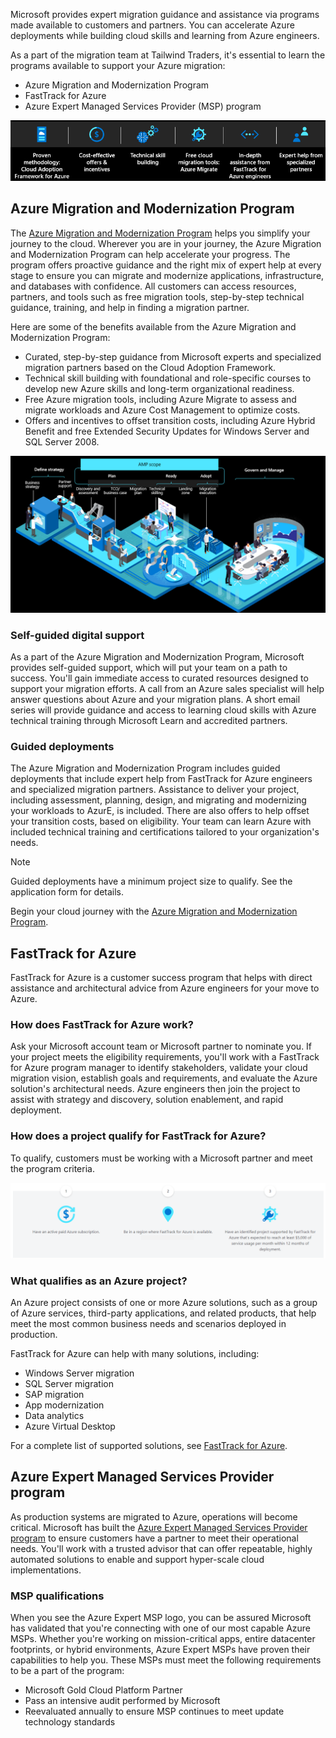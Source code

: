 Microsoft provides expert migration guidance and assistance via programs made available to customers and partners. You can accelerate Azure deployments while building cloud skills and learning from Azure engineers.

As a part of the migration team at Tailwind Traders, it's essential to learn the programs available to support your Azure migration:

- Azure Migration and Modernization Program
- FastTrack for Azure
- Azure Expert Managed Services Provider (MSP) program

![Graphic showing the path to the cloud programs.](../media/path-to-cloud.png)

## Azure Migration and Modernization Program

The [Azure Migration and Modernization Program](https://azure.com/AMMP) helps you simplify your journey to the cloud. Wherever you are in your journey, the Azure Migration and Modernization Program can help accelerate your progress. The program offers proactive guidance and the right mix of expert help at every stage to ensure you can migrate and modernize applications, infrastructure, and databases with confidence. All customers can access resources, partners, and tools such as free migration tools, step-by-step technical guidance, training, and help in finding a migration partner.

Here are some of the benefits available from the Azure Migration and Modernization Program:

- Curated, step-by-step guidance from Microsoft experts and specialized migration partners based on the Cloud Adoption Framework.
- Technical skill building with foundational and role-specific courses to develop new Azure skills and long-term organizational readiness.
- Free Azure migration tools, including Azure Migrate to assess and migrate workloads and Azure Cost Management to optimize costs.
- Offers and incentives to offset transition costs, including Azure Hybrid Benefit and free Extended Security Updates for Windows Server and SQL Server 2008.

![Graphic showing the Azure Migration Program project phases.](../media/amp-phases.png)

### Self-guided digital support

As a part of the Azure Migration and Modernization Program, Microsoft provides self-guided support, which will put your team on a path to success. You'll gain immediate access to curated resources designed to support your migration efforts. A call from an Azure sales specialist will help answer questions about Azure and your migration plans. A short email series will provide guidance and access to learning cloud skills with Azure technical training through Microsoft Learn and accredited partners.

### Guided deployments

The Azure Migration and Modernization Program includes guided deployments that include expert help from FastTrack for Azure engineers and specialized migration partners. Assistance to deliver your project, including assessment, planning, design, and migrating and modernizing your workloads to AzurE, is included. There are also offers to help offset your transition costs, based on eligibility. Your team can learn Azure with included technical training and certifications tailored to your organization's needs.

> [!NOTE]
> Guided deployments have a minimum project size to qualify. See the application form for details.

Begin your cloud journey with the [Azure Migration and Modernization Program](https://azure.com/AMMP).

## FastTrack for Azure

FastTrack for Azure is a customer success program that helps with direct assistance and architectural advice from Azure engineers for your move to Azure.

### How does FastTrack for Azure work?

Ask your Microsoft account team or Microsoft partner to nominate you. If your project meets the eligibility requirements, you'll work with a FastTrack for Azure program manager to identify stakeholders, validate your cloud migration vision, establish goals and requirements, and evaluate the Azure solution's architectural needs. Azure engineers then join the project to assist with strategy and discovery, solution enablement, and rapid deployment.

### How does a project qualify for FastTrack for Azure?

To qualify, customers must be working with a Microsoft partner and meet the program criteria.

![Graphic showing the FastTrack for Azure program requirements.](../media/fast-track.png)

### What qualifies as an Azure project?

An Azure project consists of one or more Azure solutions, such as a group of Azure services, third-party applications, and related products, that help meet the most common business needs and scenarios deployed in production.

FastTrack for Azure can help with many solutions, including:

- Windows Server migration
- SQL Server migration
- SAP migration
- App modernization
- Data analytics
- Azure Virtual Desktop

For a complete list of supported solutions, see [FastTrack for Azure](https://azure.microsoft.com/programs/azure-fasttrack/).

## Azure Expert Managed Services Provider program

As production systems are migrated to Azure, operations will become critical. Microsoft has built the [Azure Expert Managed Services Provider program](https://www.microsoft.com/azure/partners/azureexpertmsp?filters=all) to ensure customers have a partner to meet their operational needs. You'll work with a trusted advisor that can offer repeatable, highly automated solutions to enable and support hyper-scale cloud implementations.

### MSP qualifications

When you see the Azure Expert MSP logo, you can be assured Microsoft has validated that you're connecting with one of our most capable Azure MSPs. Whether you're working on mission-critical apps, entire datacenter footprints, or hybrid environments, Azure Expert MSPs have proven their capabilities to help you. These MSPs must meet the following requirements to be a part of the program:

- Microsoft Gold Cloud Platform Partner
- Pass an intensive audit performed by Microsoft
- Reevaluated annually to ensure MSP continues to meet update technology standards

